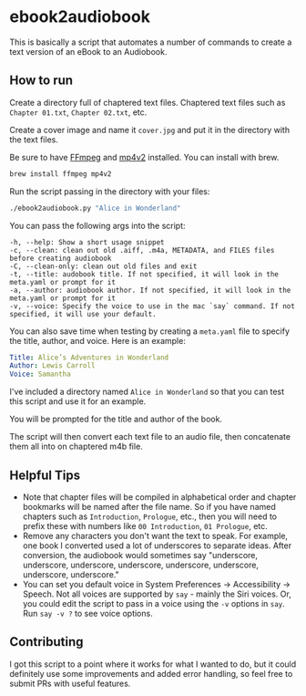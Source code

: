 # ebook2audiobook

This is basically a script that automates a number of commands to create a text version of an eBook to an Audiobook.

## How to run

Create a directory full of chaptered text files. Chaptered text files such as `Chapter 01.txt`, `Chapter 02.txt`, etc.

Create a cover image and name it `cover.jpg` and put it in the directory with the text files.

Be sure to have [FFmpeg](https://ffmpeg.org/) and [mp4v2](https://github.com/TechSmith/mp4v2) installed. You can install with brew.

```bash
brew install ffmpeg mp4v2
```

Run the script passing in the directory with your files:

```bash
./ebook2audiobook.py "Alice in Wonderland"
```

You can pass the following args into the script:

	-h, --help: Show a short usage snippet
	-c, --clean: clean out old .aiff, .m4a, METADATA, and FILES files before creating audiobook
	-C, --clean-only: clean out old files and exit
	-t, --title: audobook title. If not specified, it will look in the meta.yaml or prompt for it
	-a, --author: audiobook author. If not specified, it will look in the meta.yaml or prompt for it
	-v, --voice: Specify the voice to use in the mac `say` command. If not specified, it will use your default.

You can also save time when testing by creating a `meta.yaml` file to specify the title, author, and voice. Here is an example:

```yaml
Title: Alice’s Adventures in Wonderland
Author: Lewis Carroll
Voice: Samantha
```

I've included a directory named `Alice in Wonderland` so that you can test this script and use it for an example.

You will be prompted for the title and author of the book.

The script will then convert each text file to an audio file, then concatenate them all into on chaptered m4b file.

## Helpful Tips

- Note that chapter files will be compiled in alphabetical order and chapter bookmarks will be named after the file name. So if you have named chapters such as `Introduction`, `Prologue`, etc., then you will need to prefix these with numbers like `00 Introduction`, `01 Prologue`, etc.
- Remove any characters you don't want the text to speak. For example, one book I converted used a lot of underscores to separate ideas. After conversion, the audiobook would sometimes say "underscore, underscore, underscore, underscore, underscore, underscore, underscore, underscore."
- You can set you default voice in System Preferences -> Accessibility -> Speech. Not all voices are supported by `say` - mainly the Siri voices. Or, you could edit the script to pass in a voice using the `-v` options in `say`. Run `say -v ?` to see voice options.

## Contributing

I got this script to a point where it works for what I wanted to do, but it could definitely use some improvements and added error handling, so feel free to submit PRs with useful features.

